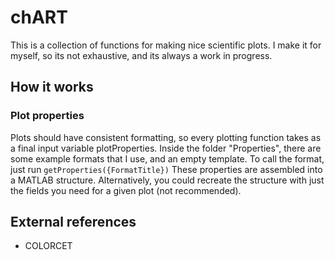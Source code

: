 # chART
This is a collection of functions for making nice scientific plots. I make it for myself, so its not exhaustive, and its always a work in progress. 


## How it works

### Plot properties
Plots should have consistent formatting, so every plotting function takes as a final input variable plotProperties. Inside the folder "Properties", there are some example formats that I use, and an empty template. To call the format, just run `getProperties({FormatTitle})` These properties are assembled into a MATLAB structure. Alternatively, you could recreate the structure with just the fields you need for a given plot (not recommended).



## External references

- COLORCET